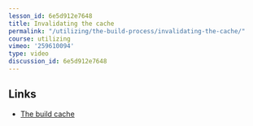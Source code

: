 ```yaml
---
lesson_id: 6e5d912e7648
title: Invalidating the cache
permalink: "/utilizing/the-build-process/invalidating-the-cache/"
course: utilizing
vimeo: '259610094'
type: video
discussion_id: 6e5d912e7648
---
```


## Links
* [The build cache](https://docs.docker.com/develop/develop-images/dockerfile_best-practices/#build-cache)
